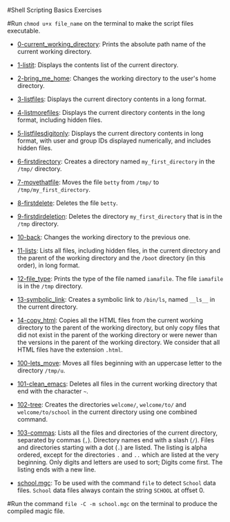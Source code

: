 #Shell Scripting Basics Exercises

#Run `chmod u+x file_name` on the terminal to make the script files executable.

* [0-current_working_directory][1]: Prints the absolute path name of the current working directory.

* [1-listit][2]: Displays the contents list of the current directory.

* [2-bring_me_home][3]: Changes the working directory to the user's home directory.

* [3-listfiles][4]: Displays the current directory contents in a long format.

* [4-listmorefiles][5]: Displays the current directory contents in the long format, including hidden files.

* [5-listfilesdigitonly][6]: Displays the current directory contents in long format, with user and group IDs displayed numerically, and includes hidden files.

* [6-firstdirectory][7]: Creates a directory named `my_first_directory` in the `/tmp/` directory.

* [7-movethatfile][8]: Moves the file `betty` from `/tmp/` to `/tmp/my_first_directory`.

* [8-firstdelete][9]: Deletes the file `betty`.

* [9-firstdirdeletion][10]: Deletes the directory `my_first_directory` that is in the `/tmp` directory.

* [10-back][11]: Changes the working directory to the previous one.

* [11-lists][12]: Lists all files, including hidden files, in the current directory and the parent of the working directory and the `/boot` directory (in this order), in long format.

* [12-file_type][13]: Prints the type of the file named `iamafile`. The file `iamafile` is in the `/tmp` directory.

* [13-symbolic_link][14]: Creates a symbolic link to `/bin/ls`, named `__ls__` in the current directory.

* [14-copy_html][15]: Copies all the HTML files from the current working directory to the parent of the working directory, but only copy files that did not exist in the parent of the working directory or were newer than the versions in the parent of the working directory. We consider that all HTML files have the extension `.html`.

* [100-lets_move][16]: Moves all files beginning with an uppercase letter to the directory `/tmp/u`.

* [101-clean_emacs][17]: Deletes all files in the current working directory that end with the character `~`.

* [102-tree][18]: Creates the directories `welcome/`, `welcome/to/` and `welcome/to/school` in the current directory using one combined command.

* [103-commas][19]: Lists all the files and directories of the current directory, separated by commas (`,`). Directory names end with a slash (`/`). Files and directories starting with a dot (`.`) are listed. The listing is alpha ordered, except for the directories `.` and `..` which are listed at the very beginning. Only digits and letters are used to sort; Digits come first. The listing ends with a new line.

* [school.mgc][20]: To be used with the command `file` to detect `School` data files. `School` data files always contain the string `SCHOOL` at offset 0.

#Run the command `file -C -m school.mgc` on the terminal to produce the compiled magic file. 

[1]: https://github.com/KEvans254/alx-system_engineering-devops/blob/master/0x00-shell_basics/0-current_working_directory
[2]: https://github.com/KEvans254/alx-system_engineering-devops/blob/master/0x00-shell_basics/1-listit
[3]: https://github.com/KEvans254/alx-system_engineering-devops/blob/master/0x00-shell_basics/2-bring_me_home
[4]: https://github.com/KEvans254/alx-system_engineering-devops/blob/master/0x00-shell_basics/3-listfiles
[5]: https://github.com/KEvans254/alx-system_engineering-devops/blob/master/0x00-shell_basics/4-listmorefiles
[6]: https://github.com/KEvans254/alx-system_engineering-devops/blob/master/0x00-shell_basics/5-listfilesdigitonly
[7]: https://github.com/KEvans254/alx-system_engineering-devops/blob/master/0x00-shell_basics/6-firstdirectory
[8]: https://github.com/KEvans254/alx-system_engineering-devops/blob/master/0x00-shell_basics/7-movethatfile
[9]: https://github.com/KEvans254/alx-system_engineering-devops/blob/master/0x00-shell_basics/8-firstdelete
[10]: https://github.com/KEvans254/alx-system_engineering-devops/blob/master/0x00-shell_basics/9-firstdirdeletion
[11]: https://github.com/KEvans254/alx-system_engineering-devops/blob/master/0x00-shell_basics/10-back
[12]: https://github.com/KEvans254/alx-system_engineering-devops/blob/master/0x00-shell_basics/11-lists
[13]: https://github.com/KEvans254/alx-system_engineering-devops/blob/master/0x00-shell_basics/12-file_type
[14]: https://github.com/KEvans254/alx-system_engineering-devops/blob/master/0x00-shell_basics/13-symbolic_link
[15]: https://github.com/KEvans254/alx-system_engineering-devops/blob/master/0x00-shell_basics/14-copy_html
[16]: https://github.com/KEvans254/alx-system_engineering-devops/blob/master/0x00-shell_basics/100-lets_move
[17]: https://github.com/KEvans254/alx-system_engineering-devops/blob/master/0x00-shell_basics/101-clean_emacs
[18]: https://github.com/KEvans254/alx-system_engineering-devops/blob/master/0x00-shell_basics/102-tree
[19]: https://github.com/KEvans254/alx-system_engineering-devops/blob/master/0x00-shell_basics/103-commas
[20]: https://github.com/KEvans254/alx-system_engineering-devops/blob/master/0x00-shell_basics/school.mgc
